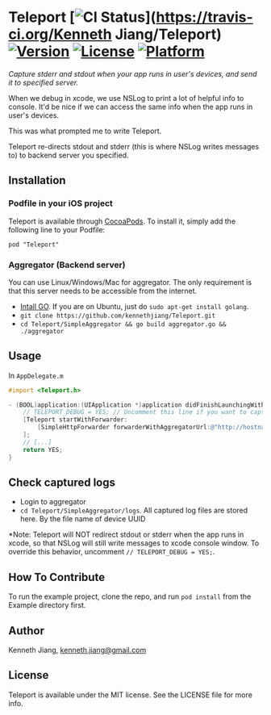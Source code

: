 # Teleport [![CI Status](http://img.shields.io/travis/kennethjiang/Teleport.svg?style=flat)](https://travis-ci.org/Kenneth Jiang/Teleport) [![Version](https://img.shields.io/cocoapods/v/Teleport.svg?style=flat)](http://cocoadocs.org/docsets/Teleport) [![License](https://img.shields.io/cocoapods/l/Teleport.svg?style=flat)](http://cocoadocs.org/docsets/Teleport) [![Platform](https://img.shields.io/cocoapods/p/Teleport.svg?style=flat)](http://cocoadocs.org/docsets/Teleport)

*Capture stderr and stdout when your app runs in user's devices, and send it to specified server.*

When we debug in xcode, we use NSLog to print a lot of helpful info to console. It'd be nice if we can access the same info when the app runs in user's devices.

This was what prompted me to write Teleport.

Teleport re-directs stdout and stderr (this is where NSLog writes messages to) to backend server you specified.

## Installation

### Podfile in your iOS project

Teleport is available through [CocoaPods](http://cocoapods.org). To install
it, simply add the following line to your Podfile:

    pod "Teleport"

### Aggregator (Backend server)

You can use Linux/Windows/Mac for aggregator. The only requirement is that this server needs to be accessible from the internet.

- [Intall GO](https://golang.org/doc/install). If you are on Ubuntu, just do `sudo apt-get install golang`.
- `git clone https://github.com/kennethjiang/Teleport.git`
- `cd Teleport/SimpleAggregator && go build aggregator.go && ./aggregator`

## Usage

In `AppDelegate.m`

```objective-c
#import <Teleport.h>

- (BOOL)application:(UIApplication *)application didFinishLaunchingWithOptions:(NSDictionary *)launchOptions {
    // TELEPORT_DEBUG = YES; // Uncomment this line if you want to capture log when debugging it in xcode.
    [Teleport startWithForwarder:
        [SimpleHttpForwarder forwarderWithAggregatorUrl:@"http://hostname_or_ip_addr.of.your.server:8080/"]
    ];
    // [...]
    return YES;
}
```

## Check captured logs

- Login to aggregator
- `cd Teleport/SimpleAggregator/logs`. All captured log files are stored here. By the file name of device UUID

*Note: Teleport will NOT redirect stdout or stderr when the app runs in xcode, so that NSLog will still write messages to xcode console window. To override this behavior, uncomment `// TELEPORT_DEBUG = YES;`.

## How To Contribute

To run the example project, clone the repo, and run `pod install` from the Example directory first.

## Author

Kenneth Jiang, kenneth.jiang@gmail.com

## License

Teleport is available under the MIT license. See the LICENSE file for more info.

